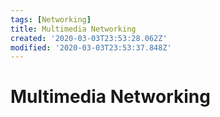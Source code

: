```yaml
---
tags: [Networking]
title: Multimedia Networking
created: '2020-03-03T23:53:28.062Z'
modified: '2020-03-03T23:53:37.848Z'
---
```


# Multimedia Networking

